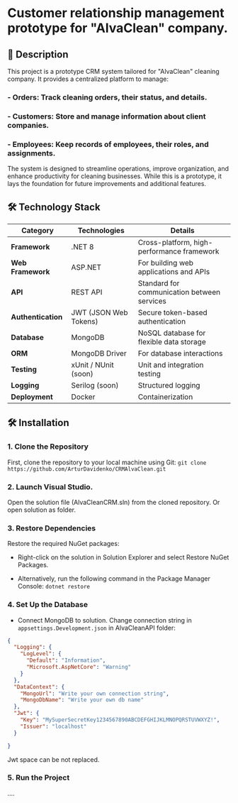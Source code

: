 # Customer relationship management prototype for "AlvaClean" company.

## 📝 Description
This project is a prototype CRM system tailored for "AlvaClean" cleaning company. It provides a centralized platform to manage:

### - Orders: Track cleaning orders, their status, and details.
### - Customers: Store and manage information about client companies.
### - Employees: Keep records of employees, their roles, and assignments.

The system is designed to streamline operations, improve organization, and enhance productivity for cleaning businesses. While this is a prototype, it lays the foundation for future improvements and additional features.

## 🛠️ Technology Stack

| **Category**       | **Technologies**                              | **Details**                                   |
|---------------------|-----------------------------------------------|-----------------------------------------------|
| **Framework**       | .NET 8                                        | Cross-platform, high-performance framework    |
| **Web Framework**   | ASP.NET                                       | For building web applications and APIs        |
| **API**             | REST API                                      | Standard for communication between services   |
| **Authentication**  | JWT (JSON Web Tokens)                         | Secure token-based authentication             |
| **Database**        | MongoDB                                       | NoSQL database for flexible data storage      |
| **ORM**             | MongoDB Driver                                | For database interactions                     |
| **Testing**         | xUnit / NUnit (soon)                          | Unit and integration testing                  |
| **Logging**         | Serilog (soon)                                | Structured logging                            |
| **Deployment**      | Docker                                        | Containerization                              |


## 🛠️ Installation

### 1. Clone the Repository
   
First, clone the repository to your local machine using Git:
``` git clone https://github.com/ArturDavidenko/CRMAlvaClean.git ```

### 2. Launch Visual Studio.

Open the solution file (AlvaCleanCRM.sln) from the cloned repository.
Or open solution as folder.

### 3. Restore Dependencies
Restore the required NuGet packages:

- Right-click on the solution in Solution Explorer and select Restore NuGet Packages.

- Alternatively, run the following command in the Package Manager Console:
``` dotnet restore ```

### 4. Set Up the Database

- Connect MongoDB to solution. Change connection string in `appsettings.Development.json` in AlvaCleanAPI folder:

```json
{
  "Logging": {
    "LogLevel": {
      "Default": "Information",
      "Microsoft.AspNetCore": "Warning"
    }
  },
  "DataContext": {
    "MongoUrl": "Write your own connection string",
    "MongoDbName": "Write your own db name"   
  },
  "Jwt": {
    "Key": "MySuperSecretKey1234567890ABCDEFGHIJKLMNOPQRSTUVWXYZ!",
    "Issuer": "localhost"
  }

} 
```
Jwt space can be not replaced.

### 5. Run the Project

....





  


